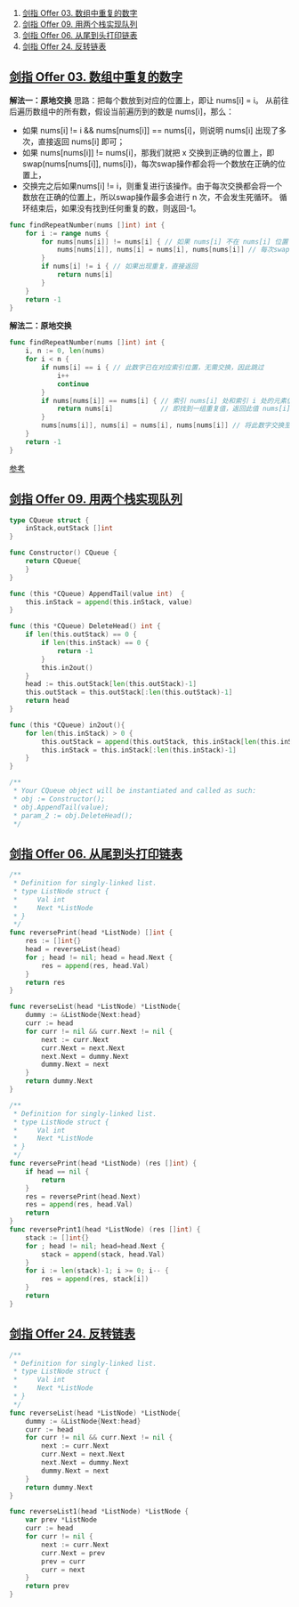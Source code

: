

1. [剑指 Offer 03. 数组中重复的数字](#剑指-offer-03-数组中重复的数字)
2. [剑指 Offer 09. 用两个栈实现队列](#剑指-offer-09-用两个栈实现队列)
3. [剑指 Offer 06. 从尾到头打印链表](#剑指-offer-06-从尾到头打印链表)
4. [剑指 Offer 24. 反转链表](#剑指-offer-24-反转链表)



## [剑指 Offer 03. 数组中重复的数字](https://leetcode.cn/problems/shu-zu-zhong-zhong-fu-de-shu-zi-lcof/)



**解法一：原地交换**
思路：把每个数放到对应的位置上，即让 nums[i] = i。
从前往后遍历数组中的所有数，假设当前遍历到的数是 nums[i]，那么：

- 如果 nums[i] != i && nums[nums[i]] == nums[i]，则说明 nums[i] 出现了多次，直接返回 nums[i] 即可；
- 如果 nums[nums[i]] != nums[i]，那我们就把 x 交换到正确的位置上，即 swap(nums[nums[i]], nums[i])，每次swap操作都会将一个数放在正确的位置上，
- 交换完之后如果nums[i] != i，则重复进行该操作。由于每次交换都会将一个数放在正确的位置上，所以swap操作最多会进行 n 次，不会发生死循环。
循环结束后，如果没有找到任何重复的数，则返回-1。

```go
func findRepeatNumber(nums []int) int {
	for i := range nums {
		for nums[nums[i]] != nums[i] { // 如果 nums[i] 不在 nums[i] 位置
			nums[nums[i]], nums[i] = nums[i], nums[nums[i]] // 每次swap操作都会将一个数放在正确的位置上
		}
		if nums[i] != i { // 如果出现重复，直接返回
			return nums[i]
		}
	}
	return -1
}
```


**解法二：原地交换**

```go
func findRepeatNumber(nums []int) int {
	i, n := 0, len(nums)
	for i < n {
		if nums[i] == i { // 此数字已在对应索引位置，无需交换，因此跳过
			i++
			continue
		}
		if nums[nums[i]] == nums[i] { // 索引 nums[i] 处和索引 i 处的元素值都为 nums[i]
			return nums[i]            // 即找到一组重复值，返回此值 nums[i]
		}
		nums[nums[i]], nums[i] = nums[i], nums[nums[i]] // 将此数字交换至对应索引位置
	}
	return -1
}
```

[参考](https://leetcode.cn/problems/shu-zu-zhong-zhong-fu-de-shu-zi-lcof/solutions/96623/mian-shi-ti-03-shu-zu-zhong-zhong-fu-de-shu-zi-yua/)



## [剑指 Offer 09. 用两个栈实现队列](https://leetcode.cn/problems/yong-liang-ge-zhan-shi-xian-dui-lie-lcof/)

```go
type CQueue struct {
    inStack,outStack []int 
}

func Constructor() CQueue {
    return CQueue{
    }
}

func (this *CQueue) AppendTail(value int)  {
    this.inStack = append(this.inStack, value)
}

func (this *CQueue) DeleteHead() int {
    if len(this.outStack) == 0 {
        if len(this.inStack) == 0 {
            return -1
        }
        this.in2out()
    }
    head := this.outStack[len(this.outStack)-1]
    this.outStack = this.outStack[:len(this.outStack)-1]
    return head
}

func (this *CQueue) in2out(){
    for len(this.inStack) > 0 {
        this.outStack = append(this.outStack, this.inStack[len(this.inStack)-1])
        this.inStack = this.inStack[:len(this.inStack)-1]
    }
}

/**
 * Your CQueue object will be instantiated and called as such:
 * obj := Constructor();
 * obj.AppendTail(value);
 * param_2 := obj.DeleteHead();
 */
```


## [剑指 Offer 06. 从尾到头打印链表](https://leetcode.cn/problems/cong-wei-dao-tou-da-yin-lian-biao-lcof/)

```go
/**
 * Definition for singly-linked list.
 * type ListNode struct {
 *     Val int
 *     Next *ListNode
 * }
 */
func reversePrint(head *ListNode) []int {
    res := []int{}
    head = reverseList(head)
    for ; head != nil; head = head.Next {
        res = append(res, head.Val)
    }
    return res
}

func reverseList(head *ListNode) *ListNode{
    dummy := &ListNode{Next:head}
    curr := head
    for curr != nil && curr.Next != nil {
        next := curr.Next
        curr.Next = next.Next
        next.Next = dummy.Next
        dummy.Next = next
    }
    return dummy.Next
}

```

```go
/**
 * Definition for singly-linked list.
 * type ListNode struct {
 *     Val int
 *     Next *ListNode
 * }
 */
func reversePrint(head *ListNode) (res []int) {
    if head == nil {
        return 
    }
    res = reversePrint(head.Next)
    res = append(res, head.Val)
    return 
}
func reversePrint1(head *ListNode) (res []int) {
    stack := []int{}
    for ; head != nil; head=head.Next {
        stack = append(stack, head.Val)
    }
    for i := len(stack)-1; i >= 0; i-- {
        res = append(res, stack[i])
    }
    return
}
```


## [剑指 Offer 24. 反转链表](https://leetcode.cn/problems/fan-zhuan-lian-biao-lcof/)

```go
/**
 * Definition for singly-linked list.
 * type ListNode struct {
 *     Val int
 *     Next *ListNode
 * }
 */
func reverseList(head *ListNode) *ListNode{
    dummy := &ListNode{Next:head}
    curr := head
    for curr != nil && curr.Next != nil {
        next := curr.Next
        curr.Next = next.Next
        next.Next = dummy.Next
        dummy.Next = next
    }
    return dummy.Next
}

func reverseList1(head *ListNode) *ListNode {
    var prev *ListNode
    curr := head
    for curr != nil {
        next := curr.Next
        curr.Next = prev
        prev = curr
        curr = next
    }
    return prev
}
```